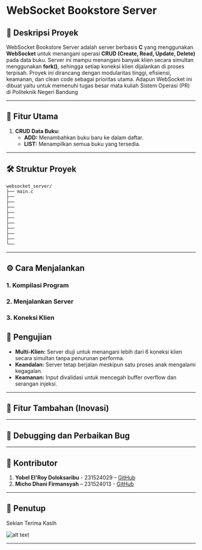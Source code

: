 # WebSocket Bookstore Server

## 🎯 **Deskripsi Proyek**  
WebSocket Bookstore Server adalah server berbasis **C** yang menggunakan **WebSocket** untuk menangani operasi **CRUD (Create, Read, Update, Delete)** pada data buku. Server ini mampu menangani banyak klien secara simultan menggunakan **fork()**, sehingga setiap koneksi klien dijalankan di proses terpisah. Proyek ini dirancang dengan modularitas tinggi, efisiensi, keamanan, dan clean code sebagai prioritas utama. Adapun WebSocket ini dibuat yaitu untuk memenuhi tugas besar mata kuliah Sistem Operasi (PR) di Politeknik Negeri Bandung

---

## 🚀 **Fitur Utama**  
1. **CRUD Data Buku:**
   - **ADD:** Menambahkan buku baru ke dalam daftar.
   - **LIST:** Menampilkan semua buku yang tersedia.

---

## 🛠️ **Struktur Proyek**  
```
websocket_server/
├── main.c              
├──    
├──     
├──      
├──      
├──          
├──          
├──              
├──              
├── 
└──             
```

---

## ⚙️ **Cara Menjalankan**  

### 1. **Kompilasi Program**

### 2. **Menjalankan Server**

### 3. **Koneksi Klien**

## 🧪 **Pengujian**
- **Multi-Klien:** Server diuji untuk menangani lebih dari 6 koneksi klien secara simultan tanpa penurunan performa.
- **Keandalan:** Server tetap berjalan meskipun satu proses anak mengalami kegagalan.
- **Keamanan:** Input divalidasi untuk mencegah buffer overflow dan serangan injeksi.

---

## 🌟 **Fitur Tambahan (Inovasi)**

  
---

## 🔧 **Debugging dan Perbaikan Bug**

---

## 👥 **Kontributor**  
1. **Yobel El'Roy Doloksaribu** - 231524029 – [GitHub](https://github.com/k31p)  
2. **Micho Dhani Firmansyah** – 231524013 - [GitHub](https://github.com/michdf)

---

## 🤝 **Penutup**  
Sekian Terima Kasih 

![alt text](https://media1.tenor.com/m/zZBeekcxu_EAAAAd/cat-silly.gif)

---